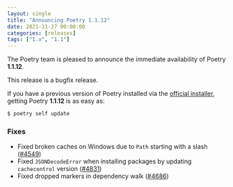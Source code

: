 ```yaml
---
layout: single
title: "Announcing Poetry 1.1.12"
date: 2021-11-27 00:00:00
categories: [releases]
tags: ["1.x", "1.1"]
---
```


The Poetry team is pleased to announce the immediate availability of Poetry **1.1.12**.

<!--more-->

This release is a bugfix release.

If you have a previous version of Poetry installed via the [official installer](/docs/#installation),
getting Poetry **1.1.12** is as easy as:

```bash
$ poetry self update
```

### Fixes

- Fixed broken caches on Windows due to `Path` starting with a slash ([#4549](https://github.com/python-poetry/poetry/pull/4549))
- Fixed `JSONDecodeError` when installing packages by updating `cachecontrol` version ([#4831](https://github.com/python-poetry/poetry/pull/4831))
- Fixed dropped markers in dependency walk ([#4686](https://github.com/python-poetry/poetry/pull/4686))
